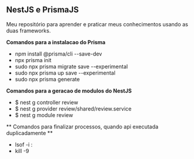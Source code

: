## NestJS e PrismaJS 

Meu repositório para aprender e praticar meus conhecimentos usando as duas frameworks.

**Comandos para a instalacao do Prisma**

* npm install @prisma/cli --save-dev
* npx prisma init
* sudo npx prisma migrate save --experimental
* sudo npx prisma up save --experimental
* sudo npx prisma generate

**Comandos para a geracao de modulos do NestJS**
* $ nest g controller review
* $ nest g provider review/shared/review.service
* $ nest g module review


** Comandos para finalizar processos, quando api executada duplicadamente ** 

* lsof -i :<porta>
* kill -9 <pid>


